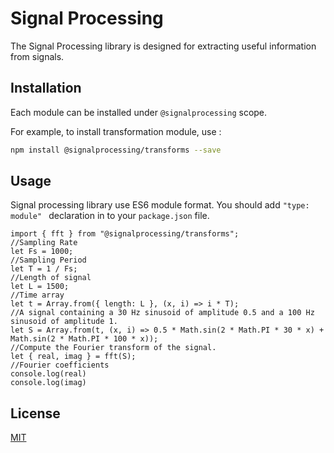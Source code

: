 # Signal Processing

The Signal Processing library is designed for extracting useful information from signals.
## Installation

Each module can be installed under ```@signalprocessing``` scope.

For example, to install transformation module, use :

```bash
npm install @signalprocessing/transforms --save
```
## Usage

Signal processing library use ES6 module format. You should add ```"type: module" ``` declaration in to your ```package.json``` file.

```node
import { fft } from "@signalprocessing/transforms";
//Sampling Rate
let Fs = 1000;
//Sampling Period
let T = 1 / Fs;
//Length of signal
let L = 1500;
//Time array
let t = Array.from({ length: L }, (x, i) => i * T);
//A signal containing a 30 Hz sinusoid of amplitude 0.5 and a 100 Hz sinusoid of amplitude 1.
let S = Array.from(t, (x, i) => 0.5 * Math.sin(2 * Math.PI * 30 * x) + Math.sin(2 * Math.PI * 100 * x));
//Compute the Fourier transform of the signal.
let { real, imag } = fft(S);
//Fourier coefficients
console.log(real)
console.log(imag)

```


## License
[MIT](https://choosealicense.com/licenses/mit/)
